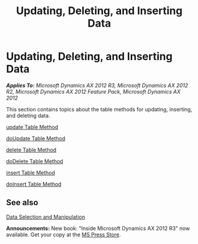 ﻿---
title: Updating, Deleting, and Inserting Data
TOCTitle: Updating, Deleting, and Inserting Data
ms:assetid: 7a084129-336a-4ed7-9902-a90ac09c9a0a
ms:mtpsurl: https://msdn.microsoft.com/en-us/library/Aa656596(v=AX.60)
ms:contentKeyID: 35246075
ms.date: 05/18/2015
mtps_version: v=AX.60
---

# Updating, Deleting, and Inserting Data 


_**Applies To:** Microsoft Dynamics AX 2012 R3, Microsoft Dynamics AX 2012 R2, Microsoft Dynamics AX 2012 Feature Pack, Microsoft Dynamics AX 2012_

This section contains topics about the table methods for updating, inserting, and deleting data.

[update Table Method](update-table-method.md)

[doUpdate Table Method](doupdate-table-method.md)

[delete Table Method](delete-table-method.md)

[doDelete Table Method](dodelete-table-method.md)

[insert Table Method](insert-table-method.md)

[doInsert Table Method](doinsert-table-method.md)

## See also

[Data Selection and Manipulation](data-selection-and-manipulation.md)

  
**Announcements:** New book: "Inside Microsoft Dynamics AX 2012 R3" now available. Get your copy at the [MS Press Store](https://www.microsoftpressstore.com/store/inside-microsoft-dynamics-ax-2012-r3-9780735685109).

